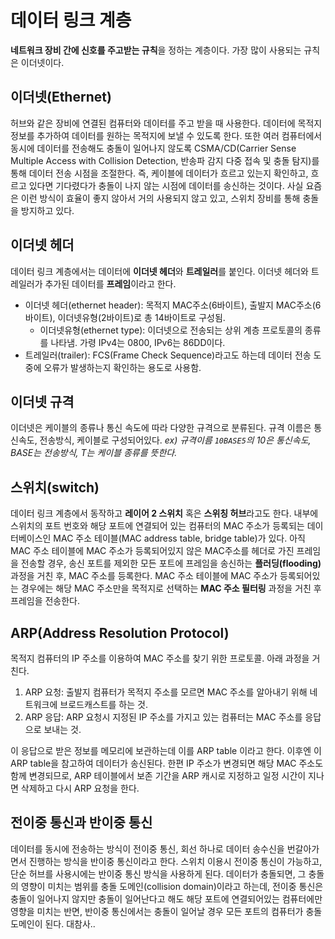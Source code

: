 # 데이터 링크 계층

**네트워크 장비 간에 신호를 주고받는 규칙**을 정하는 계층이다. 가장 많이 사용되는 규칙은 이더넷이다.

## 이더넷\(Ethernet\)

허브와 같은 장비에 연결된 컴퓨터와 데이터를 주고 받을 때 사용한다. 데이터에 목적지 정보를 추가하여 데이터를 원하는 목적지에 보낼 수 있도록 한다. 또한 여러 컴퓨터에서 동시에 데이터를 전송해도 충돌이 일어나지 않도록 CSMA/CD\(Carrier Sense Multiple Access with Collision Detection, 반송파 감지 다중 접속 및 충돌 탐지\)를 통해 데이터 전송 시점을 조절한다. 즉, 케이블에 데이터가 흐르고 있는지 확인하고, 흐르고 있다면 기다렸다가 충돌이 나지 않는 시점에 데이터를 송신하는 것이다. 사실 요즘은 이런 방식이 효율이 좋지 않아서 거의 사용되지 않고 있고, 스위치 장비를 통해 충돌을 방지하고 있다.

## 이더넷 헤더

데이터 링크 계층에서는 데이터에 **이더넷 헤더**와 **트레일러**를 붙인다. 이더넷 헤더와 트레일러가 추가된 데이터를 **프레임**이라고 한다.

* 이더넷 헤더\(ethernet header\): 목적지 MAC주소\(6바이트\), 출발지 MAC주소\(6바이트\), 이더넷유형\(2바이트\)로 총 14바이트로 구성됨.
  * 이더넷유형\(ethernet type\): 이더넷으로 전송되는 상위 계층 프로토콜의 종류를 나타냄. 가령 IPv4는 0800, IPv6는 86DD이다.
* 트레일러\(trailer\): FCS\(Frame Check Sequence\)라고도 하는데 데이터 전송 도중에 오류가 발생하는지 확인하는 용도로 사용함.

## 이더넷 규격

이더넷은 케이블의 종류나 통신 속도에 따라 다양한 규격으로 분류된다. 규격 이름은 통신속도, 전송방식, 케이블로 구성되어있다. _ex\) 규격이름 `10BASE5`의 10은 통신속도, BASE는 전송방식, T는 케이블 종류를 뜻한다._

## 스위치\(switch\)

데이터 링크 계층에서 동작하고 **레이어 2 스위치** 혹은 **스위칭 허브**라고도 한다. 내부에 스위치의 포트 번호와 해당 포트에 연결되어 있는 컴퓨터의 MAC 주소가 등록되는 데이터베이스인 MAC 주소 테이블\(MAC address table, bridge table\)가 있다. 아직 MAC 주소 테이블에 MAC 주소가 등록되어있지 않은 MAC주소를 헤더로 가진 프레임을 전송할 경우, 송신 포트를 제외한 모든 포트에 프레임을 송신하는 **플러딩\(flooding\)** 과정을 거친 후, MAC 주소를 등록한다. MAC 주소 테이블에 MAC 주소가 등록되어있는 경우에는 해당 MAC 주소만을 목적지로 선택하는 **MAC 주소 필터링** 과정을 거친 후 프레임을 전송한다.

## ARP\(Address Resolution Protocol\)

목적지 컴퓨터의 IP 주소를 이용하여 MAC 주소를 찾기 위한 프로토콜. 아래 과정을 거친다.

1. ARP 요청: 출발지 컴퓨터가 목적지 주소를 모르면 MAC 주소를 알아내기 위해 네트워크에 브로드캐스트를 하는 것.
2. ARP 응답: ARP 요청시 지정된 IP 주소를 가지고 있는 컴퓨터는 MAC 주소를 응답으로 보내는 것.

이 응답으로 받은 정보를 메모리에 보관하는데 이를 ARP table 이라고 한다. 이후엔 이 ARP table을 참고하여 데이터가 송신된다. 한편 IP 주소가 변경되면 해당 MAC 주소도 함께 변경되므로, ARP 테이블에서 보존 기간을 ARP 캐시로 지정하고 일정 시간이 지나면 삭제하고 다시 ARP 요청을 한다.

## 전이중 통신과 반이중 통신

데이터를 동시에 전송하는 방식이 전이중 통신, 회선 하나로 데이터 송수신을 번갈아가면서 진행하는 방식을 반이중 통신이라고 한다. 스위치 이용시 전이중 통신이 가능하고, 단순 허브를 사용시에는 반이중 통신 방식을 사용하게 된다. 데이터가 충돌되면, 그 충돌의 영향이 미치는 범위를 충돌 도메인\(collision domain\)이라고 하는데, 전이중 통신은 충돌이 일어나지 않지만 충돌이 일어난다고 해도 해당 포트에 연결되어있는 컴퓨터에만 영향을 미치는 반면, 반이중 통신에서는 충돌이 일어날 경우 모든 포트의 컴퓨터가 충돌 도메인이 된다. 대참사..

